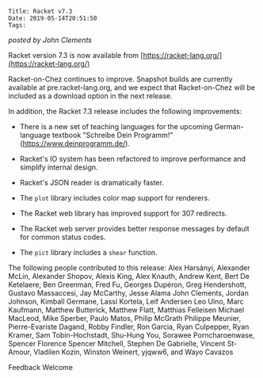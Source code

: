     Title: Racket v7.3
    Date: 2019-05-14T20:51:50
    Tags:

*posted by John Clements*

Racket version 7.3 is now available from [https://racket-lang.org/](https://racket-lang.org/)

Racket-on-Chez continues to improve. Snapshot builds are currently
available at pre.racket-lang.org, and we expect that Racket-on-Chez
will be included as a download option in the next release.

In addition, the Racket 7.3 release includes the following improvements:

* There is a new set of teaching languages for the upcoming
  German-language textbook "Schreibe Dein Programm!"
  (https://www.deinprogramm.de/).

* Racket's IO system has been refactored to improve performance
 and simplify internal design.

* Racket's JSON reader is dramatically faster.

* The `plot` library includes color map support for renderers.

* The Racket web library has improved support for 307 redirects.

* The Racket web server provides better response messages by default
 for common status codes.

* The `pict` library includes a `shear` function.

The following people contributed to this release: Alex Harsányi,
Alexander McLin, Alexander Shopov, Alexis King, Alex Knauth, Andrew
Kent, Bert De Ketelaere, Ben Greenman, Fred Fu, Georges Dupéron, Greg
Hendershott, Gustavo Massaccesi, Jay McCarthy, Jesse Alama John
Clements, Jordan Johnson, Kimball Germane, Lassi Kortela, Leif Andersen
Leo Uino, Marc Kaufmann, Matthew Butterick, Matthew Flatt, Matthias
Felleisen Michael MacLeod, Mike Sperber, Paulo Matos, Philip McGrath
Philippe Meunier, Pierre-Evariste Dagand, Robby Findler, Ron Garcia,
Ryan Culpepper, Ryan Kramer, Sam Tobin-Hochstadt, Shu-Hung You, Sorawee
Porncharoenwase, Spencer Florence Spencer Mitchell, Stephen De
Gabrielle, Vincent St-Amour, Vladilen Kozin, Winston Weinert, yjqww6,
and Wayo Cavazos

Feedback Welcome
